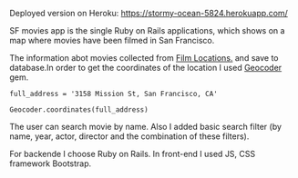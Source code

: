 Deployed version on Heroku: https://stormy-ocean-5824.herokuapp.com/

SF movies app is the single Ruby on Rails applications, which shows on a map where movies have been filmed in San Francisco.

The information abot movies collected from [ Film Locations.](https://data.sfgov.org/Culture-and-Recreation/Film-Locations-in-San-Francisco/yitu-d5am?) and save to database.In order to get the coordinates of the location I used [Geocoder](http://www.rubygeocoder.com/) gem.

  ```
  full_address = '3158 Mission St, San Francisco, CA'
  ```
  ```
  Geocoder.coordinates(full_address) 
  ```

The user can search movie by name. Also I added basic search filter (by name, year, actor, director and the combination of these filters).

For backende I choose Ruby on Rails.  In front-end I used JS, CSS framework Bootstrap.
